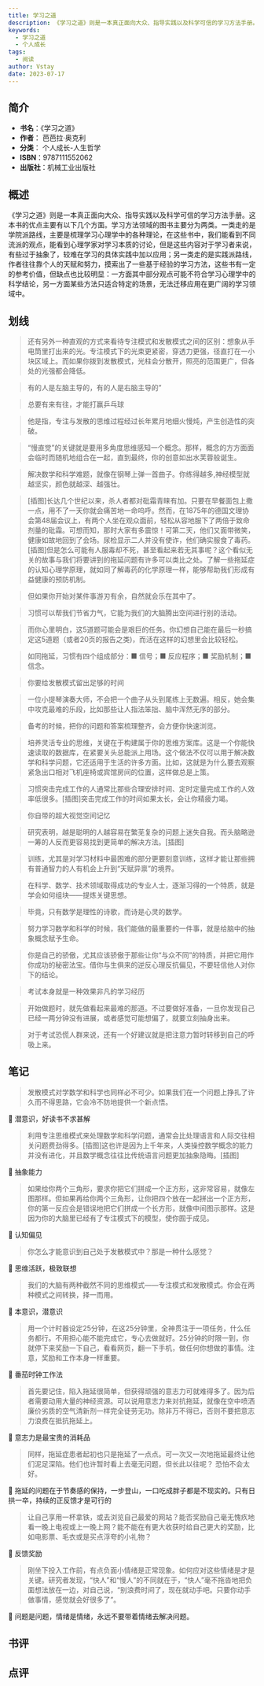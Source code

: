 ```yaml
---
title: 学习之道
description: 《学习之道》则是一本真正面向大众、指导实践以及科学可信的学习方法手册。这本书的优点主要有以下几个方面。学习方法领域的图书主要分为两类。一类走的是学院派路线，主要是梳理学习心理学中的各种理论，在这些书中，我们能看到不同流派的观点，能看到心理学家对学习本质的讨
keywords:
  - 学习之道
  - 个人成长
tags:
  - 阅读
author: Vstay
date: 2023-07-17
---
```


## 简介

- **书名**：《学习之道》
- **作者**： 芭芭拉·奥克利
- **分类**： 个人成长-人生哲学
- **ISBN**：9787111552062
- **出版社**：机械工业出版社

## 概述

《学习之道》则是一本真正面向大众、指导实践以及科学可信的学习方法手册。这本书的优点主要有以下几个方面。学习方法领域的图书主要分为两类。一类走的是学院派路线，主要是梳理学习心理学中的各种理论，在这些书中，我们能看到不同流派的观点，能看到心理学家对学习本质的讨论，但是这些内容对于学习者来说，有些过于抽象了，较难在学习的具体实践中加以应用；另一类走的是实践派路线，作者往往靠个人的天赋和努力，摸索出了一些基于经验的学习方法，这些书有一定的参考价值，但缺点也比较明显：一方面其中部分观点可能不符合学习心理学中的科学结论，另一方面某些方法只适合特定的场景，无法迁移应用在更广阔的学习领域中。

## 划线 
 

> 还有另外一种直观的方式来看待专注模式和发散模式之间的区别：想象从手电筒里打出来的光。专注模式下的光束更紧密，穿透力更强，径直打在一小块区域上。而如果你拨到发散模式，光柱会分散开，照亮的范围更广，但各处的光强都会降低。 

> 有的人是左脑主导的，有的人是右脑主导的” 

> 总要有来有往，才能打赢乒乓球 

> 他是指，专注与发散的思维过程经过长年累月地细火慢炖，产生创造性的突破。 

> “慢直觉”的关键就是要用多角度思维感知一个概念。那样，概念的方方面面会临时而随机地组合在一起，直到最终，你的创意如出水芙蓉般诞生。 

> 解决数学和科学难题，就像在钢琴上弹一首曲子。你练得越多,神经模型就越坚实，颜色就越深、越强壮。 

> [插图]长达几个世纪以来，杀人者都对砒霜青睐有加。只要在早餐面包上撒一点，用不了一天你就会痛苦地一命呜呼。然而，在1875年的德国文理协会第48届会议上，有两个人坐在观众面前，轻松从容地服下了两倍于致命剂量的砒霜。可想而知，那时大家有多震惊！可第二天，他们又面带微笑，健康如故地回到了会场。尿检显示二人并没有使诈，他们确实服食了毒药。[插图]但是怎么可能有人服毒却不死，甚至看起来若无其事呢？这个看似无关的故事与我们将要讲到的拖延问题有许多可以类比之处。了解一些拖延症的认知心理学原理，就如同了解毒药的化学原理一样，能够帮助我们形成有益健康的预防机制。 

> 但如果你开始对某件事游刃有余，自然就会乐在其中了。 

> 习惯可以帮我们节省力气，它能为我们的大脑腾出空间进行别的活动。 

> 而你心里明白，这5道题可能会是艰巨的任务。你幻想自己能在最后一秒搞定这5道题（或者20页的报告之类)，而活在这样的幻想里会比较轻松。 

> 如同拖延，习惯有四个组成部分：■ 信号；■ 反应程序；■ 奖励机制；■ 信念。 

> 你要给发散模式留出足够的时间 

> 一位小提琴演奏大师，不会把一个曲子从头到尾练上无数遍。相反，她会集中攻克最难的乐段，比如那些让人指法笨拙、脑中浑然无序的部分。 

> 备考的时候，把你的问题和答案梳理整齐，会方便你快速浏览。 

> 培养灵活专业的思维，关键在于构建属于你的思维方案库。这是一个你能快速读取的数据库，在紧要关头总能派上用场。这个做法不仅可以用于解决数学和科学问题，它还适用于生活的许多方面。比如，这就是为什么要去观察紧急出口相对飞机座椅或宾馆房间的位置，这样做总是上策。 

> 习惯突击完成工作的人通常比那些合理安排时间、定时定量完成工作的人效率低很多。[插图]突击完成工作的时间如果太长，会让你精疲力竭。 

> 你自带的超大视觉空间记忆 

> 研究表明，越是聪明的人越容易在繁芜复杂的问题上迷失自我。而头脑略逊一筹的人反而更容易找到更简单的解决方法。[插图] 

> 训练，尤其是对学习材料中最困难的部分更要刻意训练，这样才能让那些拥有普通智力的人有机会上升到“天赋异禀”的境界。 

> 在科学、数学、技术领域取得成功的专业人士，逐渐习得的一个特质，就是学会如何组块——提炼关键思想。 

> 毕竟，只有数学是理性的诗歌，而诗是心灵的数学。 

> 努力学习数学和科学的时候，我们能做的最重要的一件事，就是给脑中的抽象概念赋予生命。 

> 你是自己的骄傲，尤其应该骄傲于那些让你“与众不同”的特质，并把它用作你成功的秘密法宝。借你与生俱来的逆反心理反抗偏见，不要轻信他人对你下的结论。 

> 考试本身就是一种效果非凡的学习经历 

> 开始做题时，就先做看起来最难的那道。不过要做好准备，一旦你发现自己已经一两分钟没有进展，或者感觉可能想偏了，就要立刻抽身出来。 

> 对于考试恐慌人群来说，还有一个好建议就是把注意力暂时转移到自己的呼吸上来。

## 笔记


> 发散模式对学数学和科学也同样必不可少。如果我们在一个问题上挣扎了许久而不得思路，它会冷不防地提供一个新点悟。

💭 潜意识，好读书不求甚解

> 利用专注思维模式来处理数学和科学问题，通常会比处理语言和人际交往相关问题费劲得多。[插图]这也许是因为上千年来，人类操控数学概念的能力并没有进化，并且数学概念往往比传统语言问题更加抽象隐晦。[插图]

💭 抽象能力

> 如果给你两个三角形，要求你把它们拼成一个正方形，这非常容易，就像左图那样。但如果再给你两个三角形，让你把四个放在一起拼出一个正方形，你的第一反应会是错误地把它们拼成一个长方形，就像中间图示那样。这是因为你的大脑里已经有了专注模式下的模型，使你囿于成见。

💭 认知偏见

> 你怎么才能意识到自己处于发散模式中？那是一种什么感觉？

💭 思维活跃，极致联想

> 我们的大脑有两种截然不同的思维模式——专注模式和发散模式。你会在两种模式之间转换，择一而用。

💭 本意识，潜意识

> 用一个计时器设定25分钟，在这25分钟里，全神贯注于一项任务，什么任务都行。不用担心能不能完成它，专心去做就好。25分钟的时限一到，你就停下来奖励一下自己，看看网页，翻一下手机，做任何你想做的事情。注意，奖励和工作本身一样重要。

💭 番茄时钟工作法

> 首先要记住，陷入拖延很简单，但获得顽强的意志力可就难得多了。因为后者需要动用大量的神经资源。可以说用意志力来对抗拖延，就像在空中喷洒廉价劣质的空气清新剂一样完全徒劳无功。除非万不得已，否则不要把意志力浪费在抵抗拖延上。

💭 意志力是最宝贵的消耗品

> 同样，拖延症患者起初也只是拖延了一点点。可一次又一次地拖延最终让他们泥足深陷。他们也许暂时看上去毫无问题，但长此以往呢？
恐怕不会太好。

💭 拖延的问题在于节奏感的保持，一步登山，一口吃成胖子都是不现实的。只有日拱一卒，持续的正反馈才是可行的

> 让自己享用一杯拿铁，或去浏览自己最爱的网站？能否奖励自己毫无愧疚地看一晚上电视或上一晚上网？能不能在有更大收获时给自己更大的奖励，比如电影票、毛衣或是买点浮夸的小礼物？

💭 反馈奖励

> 刚坐下投入工作前，有点负面小情绪是正常现象。如何应对这些情绪是才是关键。研究者发现，“快人”和“慢人”的不同就在于，“快人”毫不拖沓地把负面想法放在一边，对自己说，“别浪费时间了，现在就动手吧。只要你动手做事情，感觉就会好很多了”。

💭 问题是问题，情绪是情绪，永远不要带着情绪去解决问题。

## 书评


## 点评
